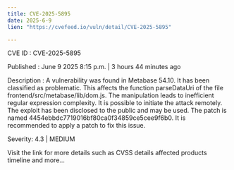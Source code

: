 ```yaml
---
title: CVE-2025-5895
date: 2025-6-9
lien: "https://cvefeed.io/vuln/detail/CVE-2025-5895"

---
```


CVE ID : CVE-2025-5895

Published :  June 9
2025
8:15 p.m. | 3 hours
44 minutes ago

Description : A vulnerability was found in Metabase 54.10. It has been classified as problematic. This affects the function parseDataUri of the file frontend/src/metabase/lib/dom.js. The manipulation leads to inefficient regular expression complexity. It is possible to initiate the attack remotely. The exploit has been disclosed to the public and may be used. The patch is named 4454ebbdc7719016bf80ca0f34859ce5cee9f6b0. It is recommended to apply a patch to fix this issue.

Severity: 4.3 | MEDIUM

Visit the link for more details
such as CVSS details
affected products
timeline
and more...

